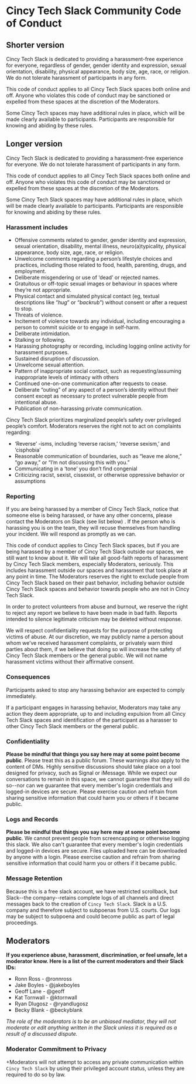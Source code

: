 # Cincy Tech Slack Community Code of Conduct

## Shorter version
Cincy Tech Slack is dedicated to providing a harassment-free experience for everyone, regardless of gender, gender identity and expression, sexual orientation, disability, physical appearance, body size, age, race, or religion. We do not tolerate harassment of participants in any form.

This code of conduct applies to all Cincy Tech Slack spaces both online and off. Anyone who violates this code of conduct may be sanctioned or expelled from these spaces at the discretion of the Moderators.

Some Cincy Tech spaces may have additional rules in place, which will be made clearly available to participants. Participants are responsible for knowing and abiding by these rules.

## Longer version
Cincy Tech Slack is dedicated to providing a harassment-free experience for everyone. We do not tolerate harassment of participants in any form.

This code of conduct applies to all Cincy Tech Slack spaces both online and off. Anyone who violates this code of conduct may be sanctioned or expelled from these spaces at the discretion of the Moderators.

Some Cincy Tech Slack spaces may have additional rules in place, which will be made clearly available to participants. Participants are responsible for knowing and abiding by these rules.

### Harassment includes

* Offensive comments related to gender, gender identity and expression, sexual orientation, disability, mental illness, neuro(a)typicality, physical appearance, body size, age, race, or religion.
* Unwelcome comments regarding a person’s lifestyle choices and practices, including those related to food, health, parenting, drugs, and employment.
* Deliberate misgendering or use of ‘dead’ or rejected names.
* Gratuitous or off-topic sexual images or behaviour  in spaces where they’re not appropriate.
* Physical contact and simulated physical contact (eg, textual descriptions like “*hug*” or “*backrub*”) without consent or after a request to stop.
* Threats of violence.
* Incitement of violence towards any individual, including encouraging a person to commit suicide or to engage in self-harm.
* Deliberate intimidation.
* Stalking or following.
* Harassing photography or recording, including logging online activity for harassment purposes.
* Sustained disruption of discussion.
* Unwelcome sexual attention.
* Pattern of inappropriate social contact, such as requesting/assuming inappropriate levels of intimacy with others
* Continued one-on-one communication after requests to cease.
* Deliberate “outing” of any aspect of a person’s identity without their consent except as necessary to protect vulnerable people from intentional abuse.
* Publication of non-harassing private communication.

Cincy Tech Slack prioritizes marginalized people’s safety over privileged people’s comfort. Moderators reserves the right not to act on complaints regarding:

* ‘Reverse’ -isms, including ‘reverse racism,’ ‘reverse sexism,’ and ‘cisphobia’
* Reasonable communication of boundaries, such as “leave me alone,” “go away,” or “I’m not discussing this with you.”
* Communicating in a ‘tone’ you don’t find congenial
* Criticizing racist, sexist, cissexist, or otherwise oppressive behavior or assumptions

### Reporting
If you are being harassed by a member of Cincy Tech Slack, notice that someone else is being harassed, or have any other concerns, please contact the Moderators on Slack (see list below) . If the person who is harassing you is on the team, they will recuse themselves from handling your incident. We will respond as promptly as we can.

This code of conduct applies to Cincy Tech Slack spaces, but if you are being harassed by a member of Cincy Tech Slack outside our spaces, we still want to know about it. We will take all good-faith reports of harassment by Cincy Tech Slack members, especially Moderators, seriously. This includes harassment outside our spaces and harassment that took place at any point in time. The Moderators reserves the right to exclude people from Cincy Tech Slack based on their past behavior, including behavior outside Cincy Tech Slack spaces and behavior towards people who are not in Cincy Tech Slack.

In order to protect volunteers from abuse and burnout, we reserve the right to reject any report we believe to have been made in bad faith. Reports intended to silence legitimate criticism may be deleted without response.

We will respect confidentiality requests for the purpose of protecting victims of abuse. At our discretion, we may publicly name a person about whom we’ve received harassment complaints, or privately warn third parties about them, if we believe that doing so will increase the safety of Cincy Tech Slack members or the general public. We will not name harassment victims without their affirmative consent.

### Consequences
Participants asked to stop any harassing behavior are expected to comply immediately.

If a participant engages in harassing behavior, Moderators may take any action they deem appropriate, up to and including expulsion from all Cincy Tech Slack spaces and identification of the participant as a harasser to other Cincy Tech Slack members or the general public.

### Confidentiality
**Please be mindful that things you say here may at some point become public**. Please treat this as a public forum. These warnings also apply to the content of DMs. Highly sensitive discussions should take place on a tool designed for privacy, such as Signal or iMessage. While we expect our conversations to remain in this space, we cannot guarantee that they will do so--nor can we guarantee that every member's login credentials and logged-in devices are secure. Please exercise caution and refrain from sharing sensitive information that could harm you or others if it became public.

### Logs and Records
**Please be mindful that things you say here may at some point become public**. We cannot prevent people from screencapping or otherwise logging this slack. We also can't guarantee that every member's login credentials and logged-in devices are secure. Files uploaded here can be downloaded by anyone with a login. Please exercise caution and refrain from sharing sensitive information that could harm you or others if it became public.

### Message Retention
Because this is a free slack account, we have restricted scrollback, but Slack--the company--retains complete logs of all channels and direct messages back to the creation of `Cincy Tech Slack`. Slack is a U.S. company and therefore subject to subpoenas from U.S. courts. Our logs may be subject to subpoena and could become public as part of legal proceedings.

## Moderators

**If you experience abuse, harassment, discrimination, or feel unsafe, let a moderator know. Here is a list of the current moderators and their Slack IDs:**

* Ronn Ross - @ronnross
* Jake Boyles - @jakeboyles
* Geoff Lane - @geoff
* Kat Tornwall - @ktornwall
* Ryan Dlugosz - @ryandlugosz
* Becky Blank - @beckyblank

*The role of the moderators is to be an unbiased mediator, they will not moderate or edit anything written in the Slack unless it is required as a result of a discussed dispute.*

### Moderator Commitment to Privacy
+Moderators will not attempt to access any private communication within `Cincy Tech Slack` by using their privileged account status, unless they are required to do so by law.
